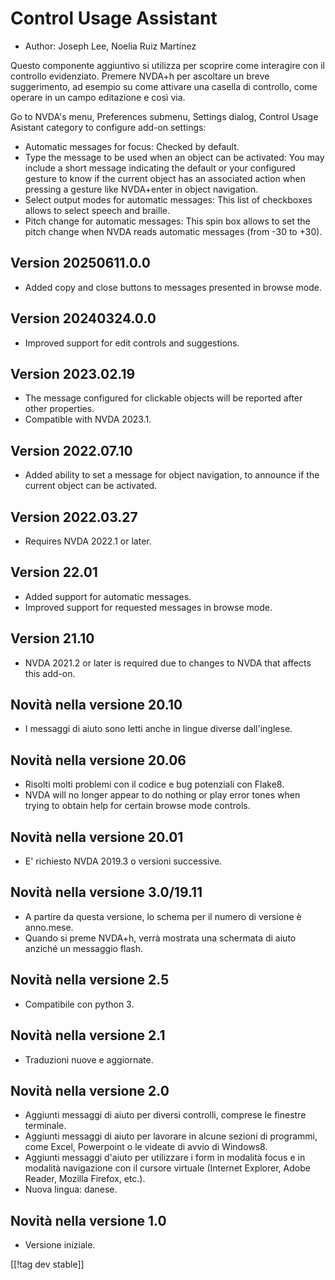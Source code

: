 # Control Usage Assistant #

* Author: Joseph Lee, Noelia Ruiz Martínez

Questo componente aggiuntivo si utilizza per scoprire come interagire con il
controllo evidenziato. Premere NVDA+h per ascoltare un breve suggerimento,
ad esempio su come attivare una casella di controllo, come operare in un
campo editazione e così via.

Go to NVDA's menu, Preferences submenu, Settings dialog, Control Usage
Asistant category to configure add-on settings:

* Automatic messages for focus: Checked by default.
* Type the message to be used when an object can be activated: You may
  include a short message indicating the default or your configured gesture
  to know if the current object has an associated action when pressing a
  gesture like NVDA+enter in object navigation.
* Select output modes for automatic messages: This list of checkboxes allows
  to select speech and braille.
* Pitch change for automatic messages: This spin box allows to set the pitch
  change when NVDA reads automatic messages (from -30 to +30).

## Version 20250611.0.0

* Added copy and close buttons to messages presented in browse mode.

## Version 20240324.0.0

* Improved support for edit controls and suggestions.

## Version 2023.02.19

* The message configured for clickable objects will be reported after other
  properties.
* Compatible with NVDA 2023.1.

## Version 2022.07.10

* Added ability to set a message for object navigation, to announce if the
  current object can be activated.

## Version 2022.03.27

* Requires NVDA 2022.1 or later.

## Version 22.01

* Added support for automatic messages.
* Improved support for requested messages in browse mode.

## Version 21.10

* NVDA 2021.2 or later is required due to changes to NVDA that affects this
  add-on.

## Novità nella versione 20.10

* I messaggi di aiuto sono letti anche in lingue diverse dall'inglese.

## Novità nella versione 20.06

* Risolti molti problemi con il codice e bug potenziali con Flake8.
* NVDA will no longer appear to do nothing or play error tones when trying
  to obtain help for certain browse mode controls.

## Novità nella versione 20.01

* E' richiesto NVDA 2019.3 o versioni successive.

## Novità nella versione 3.0/19.11

* A partire da questa versione, lo schema per il numero di versione è
  anno.mese.
* Quando si preme NVDA+h, verrà mostrata una schermata di aiuto anziché un
  messaggio flash.

## Novità nella versione 2.5

* Compatibile con python 3.

## Novità nella versione 2.1

* Traduzioni nuove e aggiornate.

## Novità nella versione 2.0

* Aggiunti messaggi di aiuto per diversi controlli, comprese le finestre
  terminale.
* Aggiunti messaggi di aiuto per lavorare in alcune sezioni di programmi,
  come Excel, Powerpoint o le videate di avvio di Windows8.
* Aggiunti messaggi d'aiuto per utilizzare i form in modalità focus e in
  modalità navigazione con il cursore virtuale (Internet Explorer, Adobe
  Reader, Mozilla Firefox, etc.).
* Nuova lingua: danese.

## Novità nella versione 1.0

* Versione iniziale.

[[!tag dev stable]]
